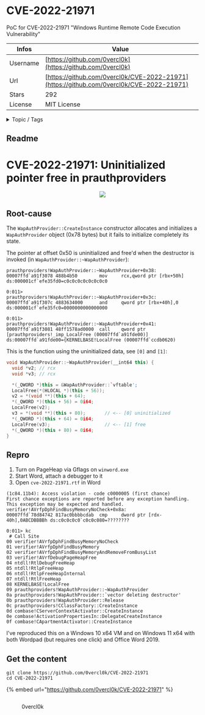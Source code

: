 # CVE-2022-21971

PoC for CVE-2022-21971 "Windows Runtime Remote Code Execution Vulnerability"

| Infos    | Value                                                              |
| -------- | -------------------------------------------------------------------|
| Username | [https://github.com/0vercl0k](https://github.com/0vercl0k) |
| Url      | [https://github.com/0vercl0k/CVE-2022-21971](https://github.com/0vercl0k/CVE-2022-21971)                                               |
| Stars    | 292                                                          |
| License  | MIT License                                                        |

<details>

<summary>Topic / Tags</summary>

* com* cve-2022-21971* memory-corruption* office* oleload* rtf

</details>

## Readme

# CVE-2022-21971: Uninitialized pointer free in prauthproviders

<p align='center'>
<img src='pics/cve-2022-21971.gif'>
</p>

## Root-cause

The `WapAuthProvider::CreateInstance` constructor allocates and initializes a `WapAuthProvider` object (0x78 bytes) but it fails to initialize completely its state.

The pointer at offset 0x50 is uninitialized and free'd when the destructor is invoked (in `WapAuthProvider::~WapAuthProvider`):

```
prauthproviders!WapAuthProvider::~WapAuthProvider+0x38:
00007ffd`a91f3078 488b4b50        mov     rcx,qword ptr [rbx+50h] ds:000001cf`efe35fd0=c0c0c0c0c0c0c0c0

0:011> 
prauthproviders!WapAuthProvider::~WapAuthProvider+0x3c:
00007ffd`a91f307c 4883634000      and     qword ptr [rbx+40h],0 ds:000001cf`efe35fc0=0000000000000000

0:011> 
prauthproviders!WapAuthProvider::~WapAuthProvider+0x41:
00007ffd`a91f3081 48ff1578ad0000  call    qword ptr [prauthproviders!_imp_LocalFree (00007ffd`a91fde00)] ds:00007ffd`a91fde00={KERNELBASE!LocalFree (00007ffd`ccdb0620)
```

This is the function using the uninitialized data, see `[0]` and `[1]`:

```c++
void WapAuthProvider::~WapAuthProvider(__int64 this) {
  void *v2; // rcx
  void *v3; // rcx

  *(_QWORD *)this = &WapAuthProvider::`vftable';
  LocalFree(*(HLOCAL *)(this + 56));
  v2 = *(void **)(this + 64);
  *(_QWORD *)(this + 56) = 0i64;
  LocalFree(v2);
  v3 = *(void **)(this + 80);       // <-- [0] uninitialized
  *(_QWORD *)(this + 64) = 0i64;
  LocalFree(v3);                    // <-- [1] free
  *(_QWORD *)(this + 80) = 0i64;
}
```

## Repro

1. Turn on PageHeap via Gflags on `winword.exe`
1. Start Word, attach a debugger to it
1. Open `cve-2022-21971.rtf` in Word

```
(1c84.11b4): Access violation - code c0000005 (first chance)
First chance exceptions are reported before any exception handling.
This exception may be expected and handled.
verifier!AVrfpDphFindBusyMemoryNoCheck+0x8a:
00007ffd`78d84742 817ac0bbbbcdab  cmp     dword ptr [rdx-40h],0ABCDBBBBh ds:c0c0c0c0`c0c0c080=????????

0:011> kc
 # Call Site
00 verifier!AVrfpDphFindBusyMemoryNoCheck
01 verifier!AVrfpDphFindBusyMemory
02 verifier!AVrfpDphFindBusyMemoryAndRemoveFromBusyList
03 verifier!AVrfDebugPageHeapFree
04 ntdll!RtlDebugFreeHeap
05 ntdll!RtlpFreeHeap
06 ntdll!RtlpFreeHeapInternal
07 ntdll!RtlFreeHeap
08 KERNELBASE!LocalFree
09 prauthproviders!WapAuthProvider::~WapAuthProvider
0a prauthproviders!WapAuthProvider::`vector deleting destructor'
0b prauthproviders!WapAuthProvider::Release
0c prauthproviders!CClassFactory::CreateInstance
0d combase!CServerContextActivator::CreateInstance
0e combase!ActivationPropertiesIn::DelegateCreateInstance
0f combase!CApartmentActivator::CreateInstance
```

I've reproduced this on a Windows 10 x64 VM and on Windows 11 x64 with both Wordpad (but requires one click) and Office Word 2019.



## Get the content

```
git clone https://github.com/0vercl0k/CVE-2022-21971
cd CVE-2022-21971
```

{% embed url="https://github.com/0vercl0k/CVE-2022-21971" %}

<figure><img src="https://avatars.githubusercontent.com/u/1476421?v=4" alt=""><figcaption><p>0vercl0k</p></figcaption></figure>
